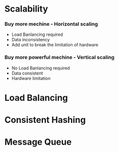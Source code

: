 # Scalability

  ### Buy more mechine - Horizontal scaling
  - Load Banlancing required
  - Data inconsistency
  - Add unit to break the limitation of hardware
  
  ###  Buy more powerful mechine - Vertical scaling
  - No Load Banlancing required
  - Data consistent
  - Hardware limitation
  
# Load Balancing


# Consistent Hashing


# Message Queue
